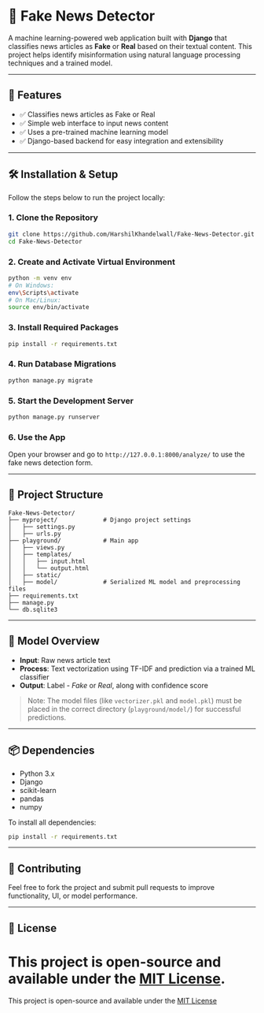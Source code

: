 # 📰 Fake News Detector

A machine learning-powered web application built with **Django** that classifies news articles as **Fake** or **Real** based on their textual content. This project helps identify misinformation using natural language processing techniques and a trained model.

---

## 🚀 Features

- ✅ Classifies news articles as Fake or Real
- ✅ Simple web interface to input news content
- ✅ Uses a pre-trained machine learning model
- ✅ Django-based backend for easy integration and extensibility

---

## 🛠️ Installation & Setup

Follow the steps below to run the project locally:

### 1. Clone the Repository
```bash
git clone https://github.com/HarshilKhandelwall/Fake-News-Detector.git
cd Fake-News-Detector
```

### 2. Create and Activate Virtual Environment
```bash
python -m venv env
# On Windows:
env\Scripts\activate
# On Mac/Linux:
source env/bin/activate
```

### 3. Install Required Packages
```bash
pip install -r requirements.txt
```

### 4. Run Database Migrations
```bash
python manage.py migrate
```

### 5. Start the Development Server
```bash
python manage.py runserver
```

### 6. Use the App
Open your browser and go to `http://127.0.0.1:8000/analyze/` to use the fake news detection form.

---

## 📁 Project Structure

```
Fake-News-Detector/
├── myproject/             # Django project settings
│   ├── settings.py
│   ├── urls.py
├── playground/            # Main app
│   ├── views.py
│   ├── templates/
│   │   ├── input.html
│   │   └── output.html
│   ├── static/
│   ├── model/             # Serialized ML model and preprocessing files
├── requirements.txt
├── manage.py
└── db.sqlite3
```

---

## 🧠 Model Overview

- **Input**: Raw news article text
- **Process**: Text vectorization using TF-IDF and prediction via a trained ML classifier
- **Output**: Label - *Fake* or *Real*, along with confidence score

> Note: The model files (like `vectorizer.pkl` and `model.pkl`) must be placed in the correct directory (`playground/model/`) for successful predictions.

---

## 📦 Dependencies

- Python 3.x  
- Django  
- scikit-learn  
- pandas  
- numpy  

To install all dependencies:
```bash
pip install -r requirements.txt
```

---

## 🤝 Contributing

Feel free to fork the project and submit pull requests to improve functionality, UI, or model performance.

---

## 📄 License


This project is open-source and available under the [MIT License](LICENSE).
=======
This project is open-source and available under the [MIT License](LICENSE)
